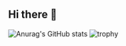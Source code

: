 ## Hi there 👋

![Anurag's GitHub stats](https://github-readme-stats.vercel.app/api?username=Jack-Chen-Hi)
![trophy](https://github-profile-trophy.vercel.app/?username=Jack-Chen-Hi)


<!--
**Jack-Chen-Hi/Jack-Chen-Hi** is a ✨ _special_ ✨ repository because its `README.md` (this file) appears on your GitHub profile.

Here are some ideas to get you started:

- 🔭 I’m currently working on ...
- 🌱 I’m currently learning ...
- 👯 I’m looking to collaborate on ...
- 🤔 I’m looking for help with ...
- 💬 Ask me about ...
- 📫 How to reach me: ...
- 😄 Pronouns: ...
- ⚡ Fun fact: ...
-->
